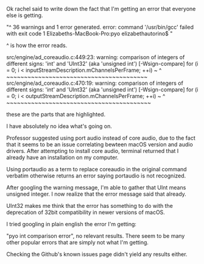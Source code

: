 Ok rachel said to write down the fact that I'm getting an error
that everyone else is getting.

"^
36 warnings and 1 error generated.
error: command '/usr/bin/gcc' failed with exit code 1
Elizabeths-MacBook-Pro:pyo elizabethautorino$
"

^ is how the error reads.


src/engine/ad_coreaudio.c:449:23: warning: comparison of integers of different signs: 'int' and 'UInt32' (aka 'unsigned int') [-Wsign-compare]
        for (i = 0; i < inputStreamDescription.mChannelsPerFrame; ++i)
                    ~ ^ ~~~~~~~~~~~~~~~~~~~~~~~~~~~~~~~~~~~~~~~~
src/engine/ad_coreaudio.c:470:19: warning: comparison of integers of different signs: 'int' and 'UInt32' (aka 'unsigned int') [-Wsign-compare]
    for (i = 0; i < outputStreamDescription.mChannelsPerFrame; ++i)
                ~ ^ ~~~~~~~~~~~~~~~~~~~~~~~~~~~~~~~~~~~~~~~~~



these are the parts that are highlighted.

I have absolutely no idea what's going on.

Professor suggested using port audio instead of core audio, due to the fact that it
seems to be an issue correlating bewteen macOS version and audio drivers.
After attempting to install core audio, terminal returned that I already
have an installation on my computer.

Using portaudio as a term to replace coreaudio in the original command verbatim otherwise
returns an error saying portaudio is not recognized.


After googling the warning message, I'm able to gather that UInt means unsigned integer.
I now realize that the error message said that already.

UInt32 makes me think that the error has something to do with the deprecation
of 32bit compatibility in newer versions of macOS.

I tried googling in plain english the error I'm getting:

"pyo int comparison error", no relevant results. There seem to be many other
popular errors that are simply not what I'm getting.

Checking the Github's known issues page didn't yield any results either.
